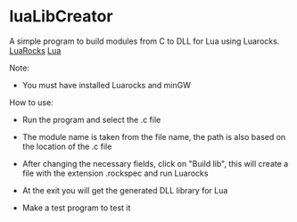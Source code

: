 # luaLibCreator

A simple program to build modules from C to DLL for Lua using Luarocks.
[LuaRocks](http://www.luarocks.org/)
[Lua](https://www.lua.org/)

Note:

* You must have installed Luarocks and minGW

How to use:

* Run the program and select the .c file

* The module name is taken from the file name,
  the path is also based on the location of the .c file

* After changing the necessary fields, click on "Build lib",
  this will create a file with the extension .rockspec and run Luarocks

* At the exit you will get the generated DLL library for Lua

* Make a test program to test it
